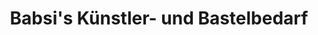 ---
title: "Babsi's Künstler- und Bastelbedarf"
url: /villach/babsis-kuenstler-und-bastelbedarf/
shop: Basteln
---